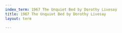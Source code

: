 ```yaml
---
index_term: 1967 The Unquiet Bed by Dorothy Livesay
title: 1967 The Unquiet Bed by Dorothy Livesay
layout: term

---
```


